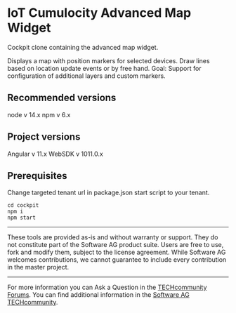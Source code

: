 # IoT Cumulocity Advanced Map Widget
Cockpit clone containing the advanced map widget. 

Displays a map with position markers for selected devices. Draw lines based on location update events or by free hand.
Goal: Support for configuration of additional layers and custom markers.

## Recommended versions
node v 14.x
npm v 6.x

## Project versions
Angular v 11.x
WebSDK v 1011.0.x

## Prerequisites

Change targeted tenant url in package.json start script to your tenant.
```
cd cockpit
npm i
npm start
```

------------------------------
These tools are provided as-is and without warranty or support. They do not constitute part of the Software AG product suite. Users are free to use, fork and modify them, subject to the license agreement. While Software AG welcomes contributions, we cannot guarantee to include every contribution in the master project.
_____________________
For more information you can Ask a Question in the [TECHcommunity Forums](http://tech.forums.softwareag.com/techjforum/forums/list.page?product=cumulocity).
You can find additional information in the [Software AG TECHcommunity](http://techcommunity.softwareag.com/home/-/product/name/cumulocity).
